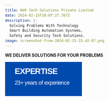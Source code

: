 ```yaml
---
title: NVR Tech Solutions Private Limited
date: 2024-02-15T10:07:27.767Z
description: |-
  Solving Problems With Technology
  Smart Building Automation Systems,
  Safety and Security Tech Solutions.
image: screenshot-from-2024-02-15-15-42-07.png
---
```

**WE DELIVER SOLUTIONS FOR YOUR PROBLEMS**

![](screenshot-from-2024-02-15-15-46-07.png)